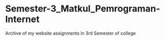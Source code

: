 # Semester-3_Matkul_Pemrograman-Internet
Archive of my website assignments in 3rd Semester of college
